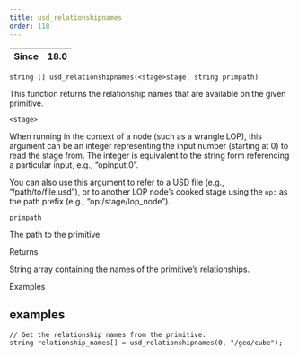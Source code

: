 ```yaml
---
title: usd_relationshipnames
order: 118
---
```

| Since | 18.0 |
| --- | --- |

`string [] usd_relationshipnames(<stage>stage, string primpath)`

This function returns the relationship names that are available on the given primitive.

`<stage>`

When running in the context of a node (such as a wrangle LOP), this argument can be an integer representing the input number (starting at 0) to read the stage from. The integer is equivalent to the string form referencing a particular input, e.g., “opinput:0”.

You can also use this argument to refer to a USD file (e.g., “/path/to/file.usd”), or to another LOP node’s cooked stage using the `op:` as the path prefix (e.g., “op:/stage/lop_node”).

`primpath`

The path to the primitive.

Returns

String array containing the names of the primitive’s relationships.

Examples

## examples

```vex
// Get the relationship names from the primitive.
string relationship_names[] = usd_relationshipnames(0, "/geo/cube");

```
